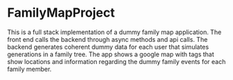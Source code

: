 # FamilyMapProject
This is a full stack implementation of a dummy family map application. The front end calls the backend through async methods and api calls. The backend generates coherent dummy data for each user that simulates generations in a family tree. The app shows a google map with tags that show locations and information regarding the dummy family events for each family member. 
